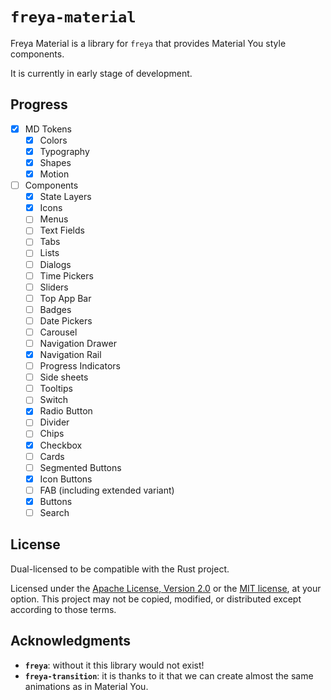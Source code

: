 # `freya-material`

Freya Material is a library for `freya` that provides Material You style components.

It is currently in early stage of development.

## Progress

- [x] MD Tokens
  - [x] Colors
  - [x] Typography
  - [x] Shapes
  - [x] Motion
- [ ] Components
  - [x] State Layers
  - [x] Icons
  - [ ] Menus
  - [ ] Text Fields
  - [ ] Tabs
  - [ ] Lists
  - [ ] Dialogs
  - [ ] Time Pickers
  - [ ] Sliders
  - [ ] Top App Bar
  - [ ] Badges
  - [ ] Date Pickers
  - [ ] Carousel
  - [ ] Navigation Drawer
  - [x] Navigation Rail
  - [ ] Progress Indicators
  - [ ] Side sheets
  - [ ] Tooltips
  - [ ] Switch
  - [x] Radio Button
  - [ ] Divider
  - [ ] Chips
  - [x] Checkbox
  - [ ] Cards
  - [ ] Segmented Buttons
  - [x] Icon Buttons
  - [ ] FAB (including extended variant)
  - [x] Buttons
  - [ ] Search

## License

Dual-licensed to be compatible with the Rust project.

Licensed under the [Apache License, Version 2.0](http://www.apache.org/licenses/LICENSE-2.0) or the [MIT license](http://opensource.org/licenses/MIT), at your option. This project may not be copied, modified, or distributed except according to those terms.

## Acknowledgments

- **`freya`**: without it this library would not exist!
- **`freya-transition`**: it is thanks to it that we can create almost the same animations as in Material You.
